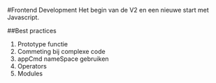 #Frontend Development
Het begin van de V2 en een nieuwe start met Javascript.

##Best practices
1. Prototype functie
2. Commeting bij complexe code
3. appCmd nameSpace gebruiken
4. Operators
5. Modules

